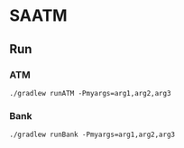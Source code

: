 # SAATM

## Run

### ATM
```
./gradlew runATM -Pmyargs=arg1,arg2,arg3
```

### Bank
```
./gradlew runBank -Pmyargs=arg1,arg2,arg3
```
